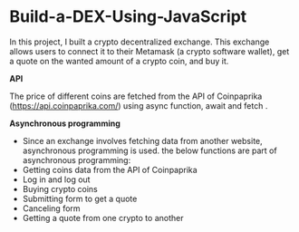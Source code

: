 # Build-a-DEX-Using-JavaScript

In this project, I built a crypto decentralized exchange. This exchange allows users to connect it to their Metamask (a crypto software wallet), get a quote on the wanted amount of a crypto coin, and buy it. 

__API__

The price of different coins are fetched from the API of Coinpaprika (https://api.coinpaprika.com/) using async function, await and fetch . 

__Asynchronous programming__

- Since an exchange involves fetching data from another website, asynchronous programming is used. the below functions are part of asynchronous programming:
- Getting coins data from the API of Coinpaprika
- Log in and log out
- Buying crypto coins
- Submitting form to get a quote
- Canceling form
- Getting a quote from one crypto to another
